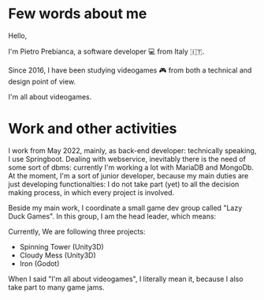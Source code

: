 # Few words about me 

Hello,

I'm Pietro Prebianca, a software developer 💻 from Italy 🇮🇹.

Since 2016, I have been studying videogames 🎮 from both a technical and design point of view.

I'm all about videogames.

# Work and other activities

I work from May 2022, mainly, as back-end developer: technically speaking, I use Springboot.
Dealing with webservice, inevitably there is the need of some sort of dbms: currently I'm working a lot
with MariaDB and MongoDb. At the moment, I'm a sort of junior developer, because my main duties are 
just developing functionalties: I do not take part (yet) to all the decision making process, in which
every project is involved.

Beside my main work, I coordinate a small game dev group called "Lazy Duck Games".
In this group, I am the head leader, which means:


Currently, We are following three projects:

- Spinning Tower (Unity3D)
- Cloudy Mess (Unity3D)
- Iron (Godot)

When I said "I'm all about videogames", I literally mean it, because I also take part to many game jams.
